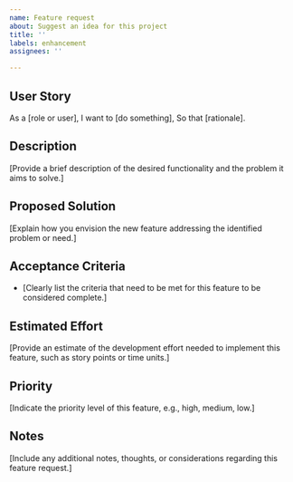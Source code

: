 ```yaml
---
name: Feature request
about: Suggest an idea for this project
title: ''
labels: enhancement
assignees: ''

---
```


## User Story

As a [role or user],
I want to [do something],
So that [rationale].

## Description

[Provide a brief description of the desired functionality and the problem it aims to solve.]

## Proposed Solution

[Explain how you envision the new feature addressing the identified problem or need.]

## Acceptance Criteria

- [Clearly list the criteria that need to be met for this feature to be considered complete.]

## Estimated Effort

[Provide an estimate of the development effort needed to implement this feature, such as story points or time units.]

## Priority

[Indicate the priority level of this feature, e.g., high, medium, low.]

## Notes

[Include any additional notes, thoughts, or considerations regarding this feature request.]
